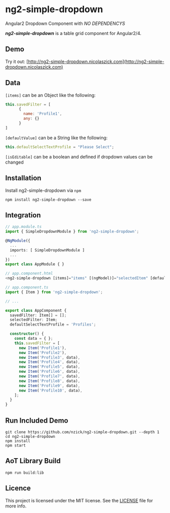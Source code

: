 # ng2-simple-dropdown
Angular2 Dropdown Component with *NO DEPENDENCYS*

***ng2-simple-dropdown*** is a table grid component for Angular2/4.

## Demo

Try it out: [http://ng2-simple-dropdown.nicolaszick.com](http://ng2-simple-dropdown.nicolaszick.com)

## Data

`[items]` can be an Object like the following:

```js
this.savedFilter = [
      {
        name: 'Profile1', 
        any: {}
      }
]
```

`[defaultValue]` can be a String like the following:

```js
this.defaultSelectTextProfile = "Please Select";
```

`[isEditable]` can be a boolean and defined if dropdown values can be changed


## Installation

Install ng2-simple-dropdown via `npm`

````shell
npm install ng2-simple-dropdown --save
````

## Integration

```ts
// app.module.ts
import { SimpleDropdownModule } from 'ng2-simple-dropdown';

@NgModule({
  ...
  imports: [ SimpleDropdownModule ]
  ...
})
export class AppModule { }

// app.component.html
<ng2-simple-dropdown [items]="items" [(ngModel)]="selectedItem" [defaultValue]="defaultText"></ng2-simple-dropdown>

// app.component.ts
import { Item } from 'ng2-simple-dropdown';

// ...

export class AppComponent {
  savedFilter: Item[] = [];
  selectedFilter: Item;
  defaultSelectTextProfile = 'Profiles';

  constructor() {
    const data = { };
    this.savedFilter = [
      new Item('Profile1'),
      new Item('Profile2'),
      new Item('Profile3', data),
      new Item('Profile4', data),
      new Item('Profile5', data),
      new Item('Profile6', data),
      new Item('Profile7', data),
      new Item('Profile8', data),
      new Item('Profile9', data),
      new Item('Profile10', data),
    ];
  }
}

```

## Run Included Demo

```shell
git clone https://github.com/nzick/ng2-simple-dropdown.git --depth 1
cd ng2-simple-dropdown
npm install
npm start
```

## AoT Library Build

```shell
npm run build:lib
```

## Licence

This project is licensed under the MIT license. See the [LICENSE](LICENSE) file for more info.
